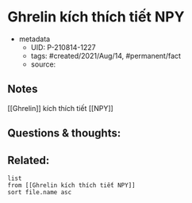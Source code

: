---
---

# Ghrelin kích thích tiết NPY

- metadata
	- UID: P-210814-1227
	- tags: #created/2021/Aug/14, #permanent/fact 
	- source: 

## Notes
[[Ghrelin]] kích thích tiết [[NPY]]

## Questions & thoughts:

## Related:
```dataview
list
from [[Ghrelin kích thích tiết NPY]]
sort file.name asc
```
